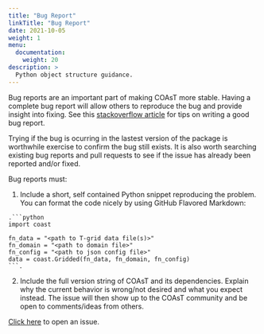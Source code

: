 ```yaml
---
title: "Bug Report"
linkTitle: "Bug Report"
date: 2021-10-05
weight: 1
menu:
  documentation:
    weight: 20
description: >
  Python object structure guidance.
---
```


Bug reports are an important part of making COAsT more stable. Having a complete bug report will allow others to reproduce the bug and provide insight into fixing. See this [stackoverflow article](https://stackoverflow.com/help/minimal-reproducible-example) for tips on writing a good bug report.

Trying if the bug is ocurring in the lastest version of the package is worthwhile exercise to confirm the bug still exists. It is also worth searching existing bug reports and pull requests to see if the issue has already been reported and/or fixed.

Bug reports must:

1. Include a short, self contained Python snippet reproducing the problem. You can format the code nicely by using GitHub Flavored Markdown:

```
.```python
import coast

fn_data = "<path to T-grid data file(s)>"
fn_domain = "<path to domain file>"
fn_config = "<path to json config file>"
data = coast.Gridded(fn_data, fn_domain, fn_config)
```.
```

2. Include the full version string of COAsT and its dependencies. Explain why the current behavior is wrong/not desired and what you expect instead. The issue will then show up to the COAsT community and be open to comments/ideas from others.

[Click here](https://github.com/British-Oceanographic-Data-Centre/COAsT/issues/new) to open an issue.

